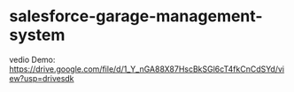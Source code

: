 # salesforce-garage-management-system

   vedio Demo:
   https://drive.google.com/file/d/1_Y_nGA88X87HscBkSGl6cT4fkCnCdSYd/view?usp=drivesdk
